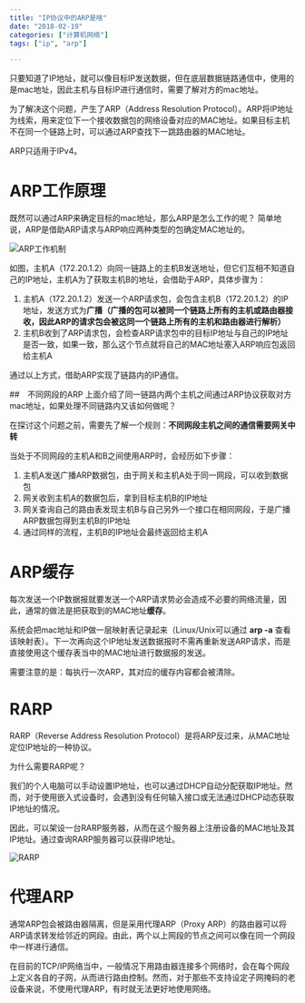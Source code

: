 ```yaml
---
title: "IP协议中的ARP是啥"
date: "2018-02-19"
categories: ["计算机网络"]
tags: ["ip", "arp"]

---
```


只要知道了IP地址，就可以像目标IP发送数据，但在底层数据链路通信中，使用的是mac地址，因此主机与目标IP进行通信时，需要了解对方的mac地址。

为了解决这个问题，产生了ARP（Address Resolution Protocol）。ARP将IP地址为线索，用来定位下一个接收数据包的网络设备对应的MAC地址。如果目标主机不在同一个链路上时，可以通过ARP查找下一跳路由器的MAC地址。

ARP只适用于IPv4。

# ARP工作原理
既然可以通过ARP来确定目标的mac地址，那么ARP是怎么工作的呢？
简单地说，ARP是借助ARP请求与ARP响应两种类型的包确定MAC地址的。

![ARP工作机制](https://upload-images.jianshu.io/upload_images/14252596-65ed5c513f803830.png?imageMogr2/auto-orient/strip%7CimageView2/2/w/1240)

如图，主机A（172.20.1.2）向同一链路上的主机B发送地址，但它们互相不知道自己的IP地址，主机A为了获取主机B的地址，会借助于ARP，具体步骤为：
1. 主机A（172.20.1.2）发送一个ARP请求包，会包含主机B（172.20.1.2）的IP地址，发送方式为**广播（广播的包可以被同一个链路上所有的主机或路由器接收，因此ARP的请求包会被这同一个链路上所有的主机和路由器进行解析）**
2. 主机B收到了ARP请求包，会检查ARP请求包中的目标IP地址与自己的IP地址是否一致，如果一致，那么这个节点就将自己的MAC地址塞入ARP响应包返回给主机A

通过以上方式，借助ARP实现了链路内的IP通信。

##　不同网段的ARP
上面介绍了同一链路内两个主机之间通过ARP协议获取对方mac地址，如果处理不同链路内又该如何做呢？

在探讨这个问题之前，需要先了解一个规则：**不同网段主机之间的通信需要网关中转**

当处于不同网段的主机A和B之间使用ARP时，会经历如下步骤：
1. 主机A发送广播ARP数据包，由于网关和主机A处于同一网段，可以收到数据包
2. 网关收到主机A的数据包后，拿到目标主机B的IP地址
3. 网关查询自己的路由表发现主机B与自己另外一个接口在相同网段，于是广播ARP数据包得到主机B的IP地址
4. 通过同样的流程，主机B的IP地址会最终返回给主机A

# ARP缓存
每次发送一个IP数据报就要发送一个ARP请求势必会造成不必要的网络流量，因此，通常的做法是把获取到的MAC地址**缓存**。

系统会把mac地址和IP做一层映射表记录起来（Linux/Unix可以通过 **arp -a** 查看该映射表）。下一次再向这个IP地址发送数据报时不需再重新发送ARP请求，而是直接使用这个缓存表当中的MAC地址进行数据报的发送。

需要注意的是：每执行一次ARP，其对应的缓存内容都会被清除。

# RARP
RARP（Reverse Address Resolution Protocol）是将ARP反过来，从MAC地址定位IP地址的一种协议。

为什么需要RARP呢？

我们的个人电脑可以手动设置IP地址，也可以通过DHCP自动分配获取IP地址。然而，对于使用嵌入式设备时，会遇到没有任何输入接口或无法通过DHCP动态获取IP地址的情况。

因此，可以架设一台RARP服务器，从而在这个服务器上注册设备的MAC地址及其IP地址。通过查询RARP服务器可以获得IP地址。

![RARP](https://upload-images.jianshu.io/upload_images/14252596-71e2516b19031734.png?imageMogr2/auto-orient/strip%7CimageView2/2/w/1240)

# 代理ARP
通常ARP包会被路由器隔离，但是采用代理ARP（Proxy ARP）的路由器可以将ARP请求转发给邻近的网段。由此，两个以上网段的节点之间可以像在同一个网段中一样进行通信。

在目前的TCP/IP网络当中，一般情况下用路由器连接多个网络时，会在每个网段上定义各自的子网，从而进行路由控制。然而，对于那些不支持设定子网掩码的老设备来说，不使用代理ARP，有时就无法更好地使用网络。